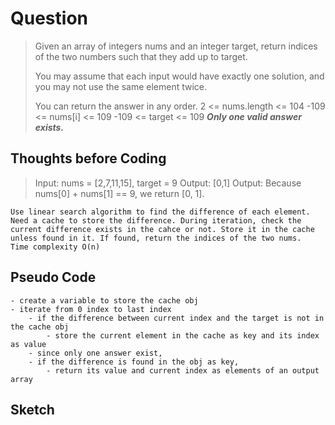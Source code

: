 # Question
> Given an array of integers nums and an integer target, return indices of the two numbers such that they add up to target.
>
>You may assume that each input would have exactly one solution, and you may not use the same element twice.
>
>You can return the answer in any order.
>   2 <= nums.length <= 104
>   -109 <= nums[i] <= 109
>   -109 <= target <= 109
>   ***Only one valid answer exists.***

## Thoughts before Coding
>   Input: nums = [2,7,11,15], target = 9
>   Output: [0,1]
>   Output: Because nums[0] + nums[1] == 9, we return [0, 1].

    Use linear search algorithm to find the difference of each element. Need a cache to store the difference. During iteration, check the current difference exists in the cahce or not. Store it in the cache unless found in it. If found, return the indices of the two nums.
    Time complexity O(n)
        

## Pseudo Code
    - create a variable to store the cache obj
    - iterate from 0 index to last index
        - if the difference between current index and the target is not in the cache obj
            - store the current element in the cache as key and its index as value
        - since only one answer exist, 
        - if the difference is found in the obj as key,
            - return its value and current index as elements of an output array


## Sketch